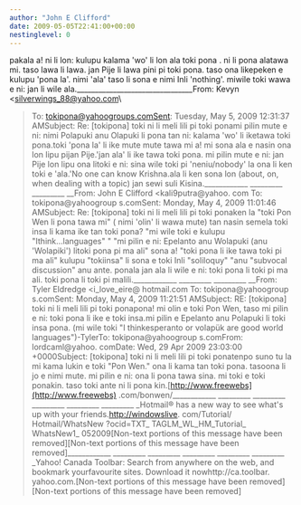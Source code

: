 ```yaml
---
author: "John E Clifford"
date: 2009-05-05T22:41:00+00:00
nestinglevel: 0
---
```

pakala a! ni li lon: kulupu kalama 'wo' li lon ala toki pona . ni li pona alatawa mi. taso lawa li lawa. jan Pije li lawa pini pi toki pona. taso ona likepeken e kulupu 'pona la'. nimi 'ala' taso li sona e nimi Inli 'nothing'. miwile toki wawa e ni: jan li wile ala.\_\_\_\_\_\_\_\_\_\_\_\_\_\_\_\_\_\_\_\_\_\_\_\_\_\_\_\_\_\_\_\_From: Kevyn <[silverwings_88@yahoo.com](mailto://silverwings_88@yahoo.com)\
>To: [tokipona@yahoogroups.comSent](mailto://tokipona@yahoogroups.comSent): Tuesday, May 5, 2009 12:31:37 AMSubject: Re: \[tokipona\] toki ni li meli lili pi toki ponami pilin mute e ni: nimi Polapuki anu Olapuki li pona tan ni: kalama 'wo' li iketawa toki pona.toki 'pona la' li ike mute mute tawa mi a! mi sona ala e nasin ona lon lipu pijan Pije.'jan ala' li ike tawa toki pona. mi pilin mute e ni: jan Pije lon lipu ona litoki e ni: sina wile toki pi 'neniu/nobody' la ona li ken toki e 'ala.'No one can know Krishna.ala li ken sona lon (about, on, when dealing with a topic) jan sewi suli Kisina.\_\_\_\_\_\_\_\_\_\_\_\_ \_\_\_\_\_\_\_\_\_ \_\_\_\_\_\_\_\_\_ \_\_From: John E Clifford <kali9putra@yahoo. com
>To: tokipona@yahoogroup s.comSent: Monday, May 4, 2009 11:01:46 AMSubject: Re: \[tokipona\] toki ni li meli lili pi toki ponaken la "toki Pon Wen li pona tawa mi" ( nimi 'olin' li wawa mute) tan nasin semela toki insa li kama ike tan toki pona? "mi wile toki e kulupu "Ithink...languages" " "mi pilin e ni: Epelanto anu Wolapuki (anu 'Wolapiki') litoki pona pi ma ali" sona a! "toki pona li ike tawa toki pi ma ali" kulupu "tokiinsa" li sona e toki Inli "soliloquy" "anu "subvocal discussion" anu ante. ponala jan ala li wile e ni: toki pona li toki pi ma ali. toki pona li toki pi malili.\_\_\_\_\_\_\_\_\_\_\_\_ \_\_\_\_\_\_\_\_\_ \_\_\_\_\_\_\_\_\_ \_\_From: Tyler Eldredge <i\_love\_eire@ hotmail.com
>To: tokipona@yahoogroup s.comSent: Monday, May 4, 2009 11:21:51 AMSubject: RE: \[tokipona\] toki ni li meli lili pi toki ponapona! mi olin e toki Pon Wen, taso mi pilin e ni: toki pona li ike e toki insa.mi pilin e Epelanto anu Polapuki li toki insa pona. (mi wile toki "I thinkesperanto or volapük are good world languages")-TylerTo: tokipona@yahoogroup s.comFrom: lordcaml@yahoo. comDate: Wed, 29 Apr 2009 23:03:00 +0000Subject: \[tokipona\] toki ni li meli lili pi toki ponatenpo suno tu la mi kama lukin e toki "Pon Wen." ona li kama tan toki pona. tasoona li jo e nimi mute. mi pilin e ni: ona li pona tawa sina. mi toki e toki ponakin. taso toki ante ni li pona kin.[http://www.freewebs](http://www.freewebs) .com/bonwen/\_\_\_\_\_\_\_\_\_\_\_\_ \_\_\_\_\_\_\_\_\_ \_\_\_\_\_\_\_\_\_ \_\_\_\_\_\_\_\_\_ \_\_\_\_\_\_\_\_\_ \_\_\_\_\_\_\_\_\_ \_Hotmail® has a new way to see what's up with your friends.[http://windowslive](http://windowslive). com/Tutorial/ Hotmail/WhatsNew ?ocid=TXT\_ TAGLM\_WL\_HM\_Tutorial\_ WhatsNew1\_ 052009\[Non-text portions of this message have been removed\]\[Non-text portions of this message have been removed\]\_\_\_\_\_\_\_\_\_\_\_\_ \_\_\_\_\_\_\_\_\_ \_\_\_\_\_\_\_\_\_ \_\_\_\_\_\_\_\_\_ \_\_\_\_\_\_\_\_\_ \_\_\_\_\_\_\_\_\_ \_Yahoo! Canada Toolbar: Search from anywhere on the web, and bookmark yourfavourite sites. Download it nowhttp://ca.toolbar. yahoo.com.\[Non-text portions of this message have been removed\]\[Non-text portions of this message have been removed\]